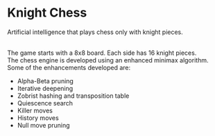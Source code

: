 # Knight Chess
Artificial intelligence that plays chess only with knight pieces. <br/><br/>

The game starts with a 8x8 board. Each side has 16 knight pieces. <br/>
The chess engine is developed using an enhanced minimax algorithm. <br/>
Some of the enhancements developed are:
- Alpha-Beta pruning
- Iterative deepening
- Zobrist hashing and transposition table
- Quiescence search
- Killer moves
- History moves
- Null move pruning
